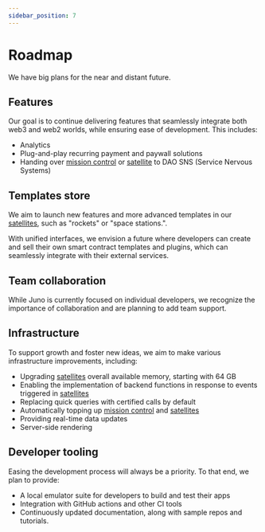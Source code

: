 ```yaml
---
sidebar_position: 7
---
```


# Roadmap

We have big plans for the near and distant future.

## Features

Our goal is to continue delivering features that seamlessly integrate both web3 and web2 worlds, while ensuring ease of development. This includes:

- Analytics
- Plug-and-play recurring payment and paywall solutions
- Handing over [mission control] or [satellite] to DAO SNS (Service Nervous Systems)

## Templates store

We aim to launch new features and more advanced templates in our [satellites], such as "rockets" or "space stations.".

With unified interfaces, we envision a future where developers can create and sell their own smart contract templates and plugins, which can seamlessly integrate with their external services.

## Team collaboration

While Juno is currently focused on individual developers, we recognize the importance of collaboration and are planning to add team support.

## Infrastructure

To support growth and foster new ideas, we aim to make various infrastructure improvements, including:

- Upgrading [satellites] overall available memory, starting with 64 GB
- Enabling the implementation of backend functions in response to events triggered in [satellites]
- Replacing quick queries with certified calls by default
- Automatically topping up [mission control] and [satellites]
- Providing real-time data updates
- Server-side rendering

## Developer tooling

Easing the development process will always be a priority. To that end, we plan to provide:

- A local emulator suite for developers to build and test their apps
- Integration with GitHub actions and other CI tools
- Continuously updated documentation, along with sample repos and tutorials.

[mission control]: terminology.md#mission-control
[satellite]: terminology.md#satellite
[satellites]: terminology.md#satellite
